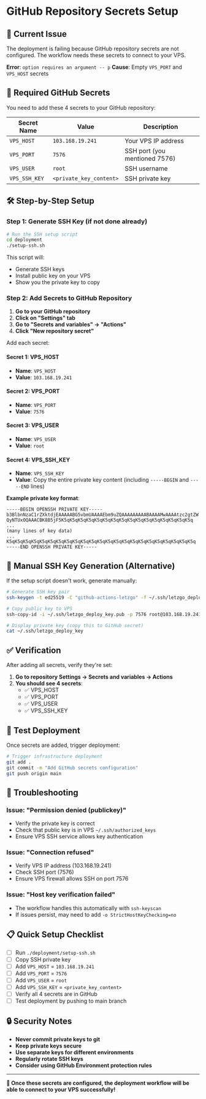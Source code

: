 # GitHub Repository Secrets Setup

## 🚨 **Current Issue**
The deployment is failing because GitHub repository secrets are not configured. The workflow needs these secrets to connect to your VPS.

**Error**: `option requires an argument -- p` 
**Cause**: Empty `VPS_PORT` and `VPS_HOST` secrets

## 🔑 **Required GitHub Secrets**

You need to add these 4 secrets to your GitHub repository:

| Secret Name | Value | Description |
|-------------|-------|-------------|
| `VPS_HOST` | `103.168.19.241` | Your VPS IP address |
| `VPS_PORT` | `7576` | SSH port (you mentioned 7576) |
| `VPS_USER` | `root` | SSH username |
| `VPS_SSH_KEY` | `<private_key_content>` | SSH private key |

## 🛠️ **Step-by-Step Setup**

### Step 1: Generate SSH Key (if not done already)
```bash
# Run the SSH setup script
cd deployment
./setup-ssh.sh
```

This script will:
- Generate SSH keys
- Install public key on your VPS
- Show you the private key to copy

### Step 2: Add Secrets to GitHub Repository

1. **Go to your GitHub repository**
2. **Click on "Settings" tab**
3. **Go to "Secrets and variables" → "Actions"**
4. **Click "New repository secret"**

Add each secret:

#### Secret 1: VPS_HOST
- **Name**: `VPS_HOST`
- **Value**: `103.168.19.241`

#### Secret 2: VPS_PORT  
- **Name**: `VPS_PORT`
- **Value**: `7576`

#### Secret 3: VPS_USER
- **Name**: `VPS_USER` 
- **Value**: `root`

#### Secret 4: VPS_SSH_KEY
- **Name**: `VPS_SSH_KEY`
- **Value**: Copy the entire private key content (including `-----BEGIN` and `-----END` lines)

**Example private key format**:
```
-----BEGIN OPENSSH PRIVATE KEY-----
b3BlbnNzaC1rZXktdjEAAAAABG5vbmUAAAAEbm9uZQAAAAAAAAABAAAAMwAAAAtzc2gtZW
QyNTUxOQAAACBK8B5jF5K5qK5qK5qK5qK5qK5qK5qK5qK5qK5qK5qK5qK5qK5qK5qK5q
...
(many lines of key data)
...
K5qK5qK5qK5qK5qK5qK5qK5qK5qK5qK5qK5qK5qK5qK5qK5qK5qK5qK5qK5qK5qK5qK5q
-----END OPENSSH PRIVATE KEY-----
```

## 🔧 **Manual SSH Key Generation (Alternative)**

If the setup script doesn't work, generate manually:

```bash
# Generate SSH key pair
ssh-keygen -t ed25519 -C "github-actions-letzgo" -f ~/.ssh/letzgo_deploy_key -N ""

# Copy public key to VPS
ssh-copy-id -i ~/.ssh/letzgo_deploy_key.pub -p 7576 root@103.168.19.241

# Display private key (copy this to GitHub secret)
cat ~/.ssh/letzgo_deploy_key
```

## ✅ **Verification**

After adding all secrets, verify they're set:

1. **Go to repository Settings → Secrets and variables → Actions**
2. **You should see 4 secrets**:
   - ✅ VPS_HOST
   - ✅ VPS_PORT  
   - ✅ VPS_USER
   - ✅ VPS_SSH_KEY

## 🚀 **Test Deployment**

Once secrets are added, trigger deployment:

```bash
# Trigger infrastructure deployment
git add .
git commit -m "Add GitHub secrets configuration"
git push origin main
```

## 🐛 **Troubleshooting**

### Issue: "Permission denied (publickey)"
- Verify the private key is correct
- Check that public key is in VPS `~/.ssh/authorized_keys`
- Ensure VPS SSH service allows key authentication

### Issue: "Connection refused"
- Verify VPS IP address (103.168.19.241)
- Check SSH port (7576)
- Ensure VPS firewall allows SSH on port 7576

### Issue: "Host key verification failed"
- The workflow handles this automatically with `ssh-keyscan`
- If issues persist, may need to add `-o StrictHostKeyChecking=no`

## 📋 **Quick Setup Checklist**

- [ ] Run `./deployment/setup-ssh.sh`
- [ ] Copy SSH private key
- [ ] Add `VPS_HOST` = `103.168.19.241`
- [ ] Add `VPS_PORT` = `7576`
- [ ] Add `VPS_USER` = `root`
- [ ] Add `VPS_SSH_KEY` = `<private_key_content>`
- [ ] Verify all 4 secrets are in GitHub
- [ ] Test deployment by pushing to main branch

## 🔒 **Security Notes**

- **Never commit private keys to git**
- **Keep private keys secure**
- **Use separate keys for different environments**
- **Regularly rotate SSH keys**
- **Consider using GitHub Environment protection rules**

---

**🎯 Once these secrets are configured, the deployment workflow will be able to connect to your VPS successfully!**
